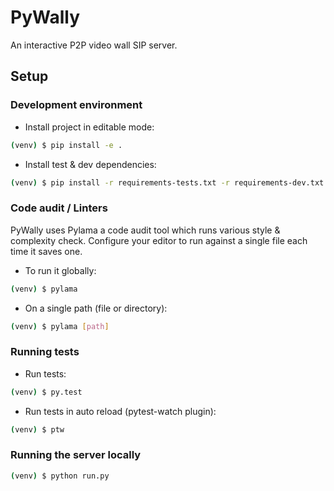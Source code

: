 # PyWally

An interactive P2P video wall SIP server.

## Setup

### Development environment

- Install project in editable mode:
```bash
(venv) $ pip install -e .
```

- Install test & dev dependencies:
```bash
(venv) $ pip install -r requirements-tests.txt -r requirements-dev.txt
```

### Code audit / Linters

PyWally uses Pylama a code audit tool which runs various style & complexity check. Configure your editor to run against a single file each time it saves one.

- To run it globally:
```bash
(venv) $ pylama
```

- On a single path (file or directory):
```bash
(venv) $ pylama [path]
```

### Running tests

- Run tests:
```bash
(venv) $ py.test
```

- Run tests in auto reload (pytest-watch plugin):
```bash
(venv) $ ptw
```

### Running the server locally

```bash
(venv) $ python run.py
```
